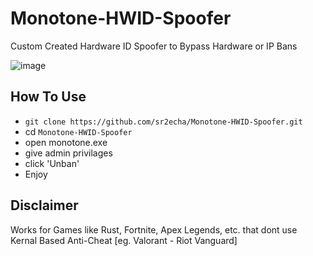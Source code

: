 # Monotone-HWID-Spoofer
Custom Created Hardware ID Spoofer to Bypass Hardware or IP Bans
<br>

![image](https://github.com/terr1ble99/Monotone-HWID-Spoofer/assets/160106777/91aaf9fa-4c45-4c42-8db7-b3a3c9e8a09a)


## How To Use
* `git clone https://github.com/sr2echa/Monotone-HWID-Spoofer.git`
* cd `Monotone-HWID-Spoofer`
* open monotone.exe
* give admin privilages
* click 'Unban'
* Enjoy

## Disclaimer
Works for Games like Rust, Fortnite, Apex Legends, etc. that dont use Kernal Based Anti-Cheat [eg. Valorant - Riot Vanguard]

